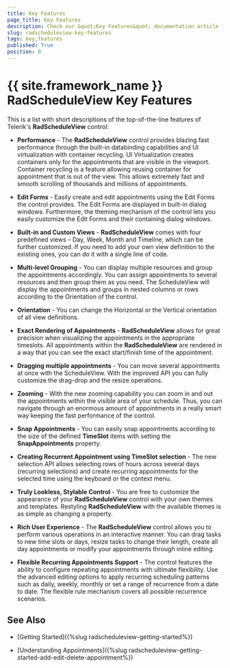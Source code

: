 ```yaml
---
title: Key Features
page_title: Key Features
description: Check our &quot;Key Features&quot; documentation article for the RadScheduleView {{ site.framework_name }} control.
slug: radscheduleview-key-features
tags: key,features
published: True
position: 0
---
```


# {{ site.framework_name }} RadScheduleView Key Features

This is a list with short descriptions of the top-of-the-line features of Telerik's __RadScheduleView__ control:        

* __Performance__ - The __RadScheduleView__ control provides blazing fast performance through the built-in databinding capabilities and UI virtualization with container recycling. UI Virtualization creates containers only for the appointments that are visible in the viewport. Container recycling is a feature allowing reusing container for appointment that is out of the view. This allows extremely fast and smooth scrolling of thousands and millions of appointments.

* __Edit Forms__ - Easily create and edit appointments using the Edit Forms the control provides. The Edit Forms are displayed in built-in dialog windows. Furthermore, the theming mechanism of the control lets you easily customize the Edit Forms and their containing dialog windows.

* __Built-in and Custom Views__ - __RadScheduleView__ comes with four predefined views – Day, Week, Month and Timeline, which can be further customized. If you need to add your own view definition to the existing ones, you can do it with a single line of code.

* __Multi-level Grouping__ - You can display multiple resources and group the appointments accordingly. You can assign appointments to several resources and then group them as you need. The ScheduleView will display the appointments and groups in nested columns or rows according to the Orientation of the control.

* __Orientation__ - You can change the Horizontal or the Vertical orientation of all view definitions.

* __Exact Rendering of Appointments__ - __RadScheduleView__ allows for great precision when visualizing the appointments in the appropriate timeslots. All appointments within the __RadScheduleView__ are rendered in a way that you can see the exact start/finish time of the appointment.

* __Dragging multiple appointments__ - You can move several appointments at once with the ScheduleView. With the improved API you can fully customize the drag-drop and the resize operations.

* __Zooming__ - With the new zooming capability you can zoom in and out the appointments within the visible area of your schedule. Thus, you can navigate through an enormous amount of appointments in a really smart way keeping the fast performance of the control.

* __Snap Appointments__ - You can easily snap appointments according to the size of the defined __TimeSlot__ items with setting the __SnapAppointments__ property.

* __Creating Recurrent Appointment using TimeSlot selection__ - The new selection API allows selecting rows of hours across several days (recurring selections) and create recurring appointments for the selected time using the keyboard or the context menu.

* __Truly Lookless, Stylable Control__ - You are free to customize the appearance of your __RadScheduleView__ control with your own themes and templates. Restyling __RadScheduleView__ with the available themes is as simple as changing a property.

* __Rich User Experience__ - The __RadScheduleView__ control allows you to perform various operations in an interactive manner. You can drag tasks to new time slots or days, resize tasks to change their length, create all day appointments or modify your appointments through inline editing.

* __Flexible Recurring Appointments Support__ - The control features the ability to configure repeating appointments with ultimate flexibility. Use the advanced editing options to apply recurring scheduling patterns such as daily, weekly, monthly or set a range of recurrence from a date to date. The flexible rule mechanism covers all possible recurrence scenarios.

## See Also

 * [Getting Started]({%slug radscheduleview-getting-started%})

 * [Understanding Appointments]({%slug radscheduleview-getting-started-add-edit-delete-appointment%})
